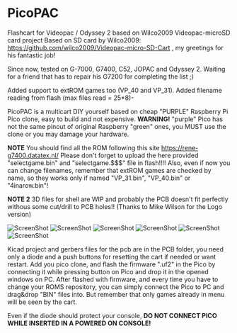 # PicoPAC
Flashcart for Videopac / Odyssey 2 based on Wilco2009 Videopac-microSD card project
Based on SD card by Wilco2009: https://github.com/wilco2009/Videopac-micro-SD-Cart , my greetings for his fantastic job!

Since now, tested on  G-7000, G7400, C52, JOPAC and Odyssey 2. Waiting for a friend that has to repair his G7200 for completing the list ;) 

Added support to extROM games too (VP_40 and VP_31).
Added filename reading from flash (max files read = 25*8)-

PicoPAC is a multicart DIY yourself based on cheap "PURPLE" Raspberry Pi Pico clone, easy to build and not expensive.
**WARNING!** "purple" Pico has not the same pinout of original Raspberry "green" ones, you MUST use the clone or you may damage your hardware.

**NOTE** You should find all the ROM following this site https://rene-g7400.datatex.nl/ 
Please don't forget to upload the here provided "selectgame.bin" and "selectgame.$$$" file in flash!!!!
Also, even if now you can change filenames, remember that extROM games are checked by name, so they works only if named "VP_31.bin", "VP_40.bin" or "4inarow.bin"!

**NOTE 2** 3D files for shell are WIP and probably the PCB doesn't fit perfectly withous some cut/drill to PCB holes!! (Thanks to Mike Wilson for the Logo version)

![ScreenShot](https://raw.githubusercontent.com/aotta/PicoPAC/main/pictures/picopac3.jpg)
![ScreenShot](https://raw.githubusercontent.com/aotta/PicoPAC/main/pictures/picopac6.jpg)
![ScreenShot](https://raw.githubusercontent.com/aotta/PicoPAC/main/pictures/picopac1.jpg)
![ScreenShot](https://raw.githubusercontent.com/aotta/PicoPAC/main/pictures/picopac5.jpg)
![ScreenShot](https://raw.githubusercontent.com/aotta/PicoPAC/main/pictures/picopac7.jpg)
![ScreenShot](https://raw.githubusercontent.com/aotta/PicoPAC/main/pictures/picopac8.jpg)


Kicad project and gerbers files for the pcb are in the PCB folder, you need only a diode and a push buttons for resetting the cart if needed or want restart. 
Add you pico clone, and flash the firmware ".uf2" in the Pico by connecting it while pressing button on Pico and drop it in the opened windows on PC.
After flashed with firmware, and every time you have to change your ROMS repository, you can simply connect the Pico to PC and drag&drop "BIN" files  into.
But remember that only games already in menu will be seen by the cart.


Even if the diode should protect your console, **DO NOT CONNECT PICO WHILE INSERTED IN A POWERED ON CONSOLE!**

